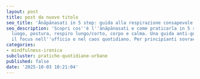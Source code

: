 ```yaml
---
layout: post
title: post da nuovo titolo
seo_title: 'Ānāpānasati in 5 step: guida alla respirazione consapevole'
seo_description: 'Scopri cos''è l''ānāpānasati e come praticarla in 5 step concreti:
  luogo, postura, respiro lungo/corto, corpo e calma. Una guida anti-guru per ritrovare
  il focus nell''ufficio o nel caos quotidiano. Per principianti sovraccarichi.'
categories:
- mindfulness-ironica
subcluster: pratiche-quotidiane-urbane
published: false
date: '2025-10-03 10:21:04'
---
```

